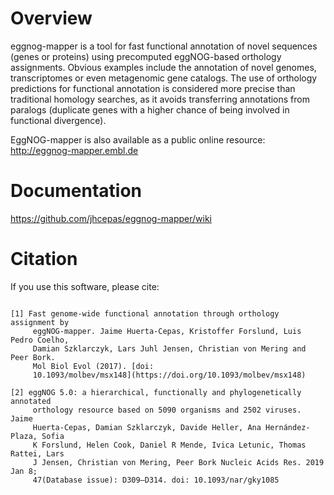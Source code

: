 # Overview

eggnog-mapper is a tool for fast functional annotation of novel sequences (genes or proteins) using precomputed eggNOG-based orthology assignments. Obvious examples include the annotation of novel genomes, transcriptomes or even metagenomic gene catalogs. The use of orthology predictions for functional annotation is considered more precise than traditional homology searches, as it avoids transferring annotations from paralogs (duplicate genes with a higher chance of being involved in functional divergence).

EggNOG-mapper is also available as a public online resource: http://eggnog-mapper.embl.de

# Documentation
https://github.com/jhcepas/eggnog-mapper/wiki

# Citation

If you use this software, please cite:
```

[1] Fast genome-wide functional annotation through orthology assignment by
     eggNOG-mapper. Jaime Huerta-Cepas, Kristoffer Forslund, Luis Pedro Coelho,
     Damian Szklarczyk, Lars Juhl Jensen, Christian von Mering and Peer Bork.
     Mol Biol Evol (2017). [doi:
     10.1093/molbev/msx148](https://doi.org/10.1093/molbev/msx148)

[2] eggNOG 5.0: a hierarchical, functionally and phylogenetically annotated
     orthology resource based on 5090 organisms and 2502 viruses. Jaime
     Huerta-Cepas, Damian Szklarczyk, Davide Heller, Ana Hernández-Plaza, Sofia
     K Forslund, Helen Cook, Daniel R Mende, Ivica Letunic, Thomas Rattei, Lars
     J Jensen, Christian von Mering, Peer Bork Nucleic Acids Res. 2019 Jan 8;
     47(Database issue): D309–D314. doi: 10.1093/nar/gky1085 
